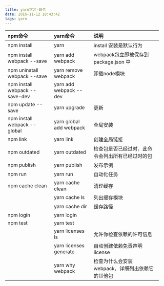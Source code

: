 ```yaml
---
title: yarn学习-命令
date: 2016-11-12 18:43:42
tags: yarn
---
```


| npm命令      | yarn命令     | 说明  |
|:------------- |:-----------|:-----------|
| npm install   | yarn       | install 安装是默认行为 |
| npm install webpack --save  | yarn add webpack | webpack包立即被保存到 package.json 中 |
| npm uninstall webpack --save  | yarn remove webpack | 卸载node模块 |
| npm install webpack --save-dev  | yarn add webpack --dev |  |
| npm update --save  | yarn upgrade | 更新 |
| npm install webpack --global | yarn global add webpack | 全局安装 |
| npm link | yarn link | 创建全局链接 |
| npm outdated | yarn outdated | 检查包是否已经过时，此命令会列出所有已经过时的包 |
| npm publish | yarn publish | 发布示例 |
| npm run | yarn run | 自动化任务 |
| npm cache clean | yarn cache clean | 清理缓存 |
|  | yarn cache ls | 列出缓存模块 |
|  | yarn cache dir | 缓存路径 |
| npm login | yarn login |  |
| npm test | yarn test |  |
|  | yarn licenses ls | 允许你检查依赖的许可信息 |
|  | yarn licenses generate| 自动创建依赖免责声明license |
|  | yarn why webpack| 检查为什么会安装webpack，详细列出依赖它的其他包 |